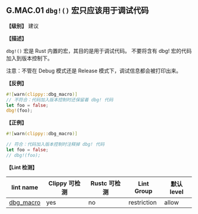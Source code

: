 ## G.MAC.01 `dbg!()` 宏只应该用于调试代码

**【级别】** 建议

**【描述】**

`dbg!()` 宏是 Rust 内置的宏，其目的是用于调试代码。 不要将含有 dbg! 宏的代码加入到版本控制下。

注意：不管在 Debug 模式还是 Release 模式下，调试信息都会被打印出来。

**【反例】**

```rust
#![warn(clippy::dbg_macro)]
// 不符合：代码加入版本控制时还保留着 dbg! 代码
let foo = false;
dbg!(foo); 
```

**【正例】**

```rust
#![warn(clippy::dbg_macro)]

// 符合：代码加入版本控制时注释掉 dbg! 代码
let foo = false;
// dbg!(foo); 
```

**【Lint 检测】**

| lint name                                                              | Clippy 可检测 | Rustc 可检测 | Lint Group  | 默认level |
| ---------------------------------------------------------------------- | ------------- | ------------ | ----------- | --------- |
| [dbg_macro](https://rust-lang.github.io/rust-clippy/master/#dbg_macro) | yes           | no           | restriction | allow     |


